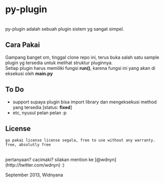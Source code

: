 py-plugin
=========

<br>
py-plugin adalah sebuah plugin sistem yg sangat simpel.

Cara Pakai
----------
Gampang banget om, tinggal clone repo ini, terus buka salah satu sample plugin yg tersedia untuk melihat struktur pluginnya.<br>
Setiap plugin harus memiliki fungsi __run()__, karena fungsi ini yang akan di eksekusi oleh __main.py__

To Do
-----
- support supaya plugin bisa import library dan mengeksekusi method yang tersedia [status: __fixed__]
- etc, nyusul pelan pelan :p

License
-------
    ga pakai license license segala, free to use without any warranty.
    free, absolutly free
    
<br>
pertanyaan? cacimaki? silakan mention ke [@wdnyn](http://twitter.com/wdnyn) :)
<br>

September 2013, Widnyana